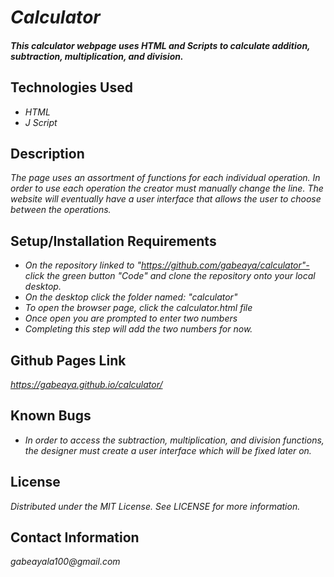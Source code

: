 # _Calculator_
#### _This calculator webpage uses HTML and Scripts to calculate addition, subtraction, multiplication, and division._
## Technologies Used
* _HTML_
* _J Script_
## Description
_The page uses an assortment of functions for each individual operation. In order to use each operation the creator must manually change the line. The website will eventually have a user interface that allows the user to choose between the operations._
## Setup/Installation Requirements
* _On the repository linked to "https://github.com/gabeaya/calculator"- click the green button "Code" and clone the repository onto your local desktop._
* _On the desktop click the folder named: "calculator"_
* _To open the browser page, click the calculator.html file_
* _Once open you are prompted to enter two numbers_
* _Completing this step will add the two numbers for now._
## Github Pages Link
_https://gabeaya.github.io/calculator/_
## Known Bugs
* _In order to access the subtraction, multiplication, and division functions, the designer must create a user interface which will be fixed later on._
## License
_Distributed under the MIT License. See LICENSE for more information._
## Contact Information
_gabeayala100@gmail.com_
